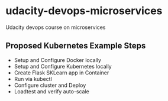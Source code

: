# udacity-devops-microservices
Udacity devops course on microservices

## Proposed Kubernetes Example Steps

* Setup and Configure Docker locally
* Setup and Configure Kubernetes locally
* Create Flask SKLearn app in Container
* Run via kubectl
* Configure cluster and Deploy
* Loadtest and verify auto-scale
